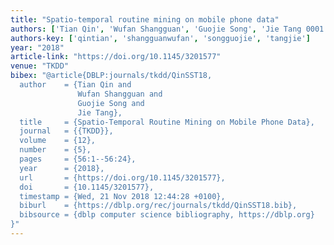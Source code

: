 ```yaml
---
title: "Spatio-temporal routine mining on mobile phone data"
authors: ['Tian Qin', 'Wufan Shangguan', 'Guojie Song', 'Jie Tang 0001']
authors-key: ['qintian', 'shangguanwufan', 'songguojie', 'tangjie']
year: "2018"
article-link: "https://doi.org/10.1145/3201577"
venue: "TKDD"
bibex: "@article{DBLP:journals/tkdd/QinSST18,
  author    = {Tian Qin and
               Wufan Shangguan and
               Guojie Song and
               Jie Tang},
  title     = {Spatio-Temporal Routine Mining on Mobile Phone Data},
  journal   = {{TKDD}},
  volume    = {12},
  number    = {5},
  pages     = {56:1--56:24},
  year      = {2018},
  url       = {https://doi.org/10.1145/3201577},
  doi       = {10.1145/3201577},
  timestamp = {Wed, 21 Nov 2018 12:44:28 +0100},
  biburl    = {https://dblp.org/rec/journals/tkdd/QinSST18.bib},
  bibsource = {dblp computer science bibliography, https://dblp.org}
}"
---
```

